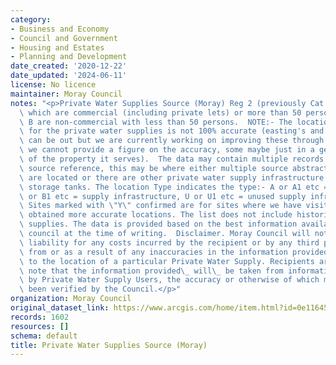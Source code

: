 ```yaml
---
category:
- Business and Economy
- Council and Government
- Housing and Estates
- Planning and Development
date_created: '2020-12-22'
date_updated: '2024-06-11'
license: No licence
maintainer: Moray Council
notes: "<p>Private Water Supplies Source (Moray) Reg 2 (previously Cat A) are supplies\
  \ which are commercial (including private lets) or more than 50 persons Category\
  \ B are non-commercial with less than 50 persons.  NOTE:- The location data we hold\
  \ for the private water supplies is not 100% accurate (easting's and northing's\
  \ can be out but we are currently working on improving these through GPS, unfortunately\
  \ we cannot provide a figure on the accuracy, some maybe just in a general area\
  \ of the property it serves).  The data may contain multiple records for the same\
  \ source reference, this may be where either multiple source abstractions points\
  \ are located or there are other private water supply infrastructure located eg\
  \ storage tanks. The location Type indicates the type:- A or A1 etc = Source, B\
  \ or B1 etc = supply infrastructure, U or U1 etc = unused supply infrastructure.\
  \ Sites marked with \"Y\" confirmed are for sites where we have visited site and\
  \ obtained more accurate locations. The list does not include historic private water\
  \ supplies. The data is provided based on the best information available to the\
  \ council at the time of writing.  Disclaimer. Moray Council will not accept any\
  \ liability for any costs incurred by the recipient or by any third parties arising\
  \ from or as a result of any inaccuracies in the information provided by us in relation\
  \ to the location of a particular Private Water Supply. Recipients are asked to\
  \ note that the information provided\_ will\_ be taken from information provided\
  \ by Private Water Supply Users, the accuracy or otherwise of which may not have\
  \ been verified by the Council.</p>"
organization: Moray Council
original_dataset_link: https://www.arcgis.com/home/item.html?id=0e11645746e447f2b8dafabe750f24f2
records: 1602
resources: []
schema: default
title: Private Water Supplies Source (Moray)
---
```

